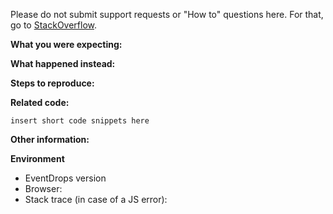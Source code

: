 Please do not submit support requests or "How to" questions here. For that, go to [StackOverflow](https://stackoverflow.com/questions/tagged/event-drops).

**What you were expecting:**

<!-- Describe what the behavior would be without the bug. -->

**What happened instead:**

<!-- Describe how the bug manifests. -->

**Steps to reproduce:**

<!--  Please explain the steps required to duplicate the issue, especially if you are able to provide a sample application. -->

**Related code:**

<!-- If you are able to illustrate the bug or feature request with an example, please provide a sample application via one of the following means:

* JSFiddle (https://jsfiddle.net/6rqxusw5/6/)
* A sample application via GitHub
-->

```
insert short code snippets here
```

**Other information:**

<!-- List any other information that is relevant to your issue. Stack traces, related issues, suggestions on how to fix, Stack Overflow links, forum links, etc. For visual or layout problems, please include images or animated gifs.-->

**Environment**

* EventDrops version
* Browser:
* Stack trace (in case of a JS error):
